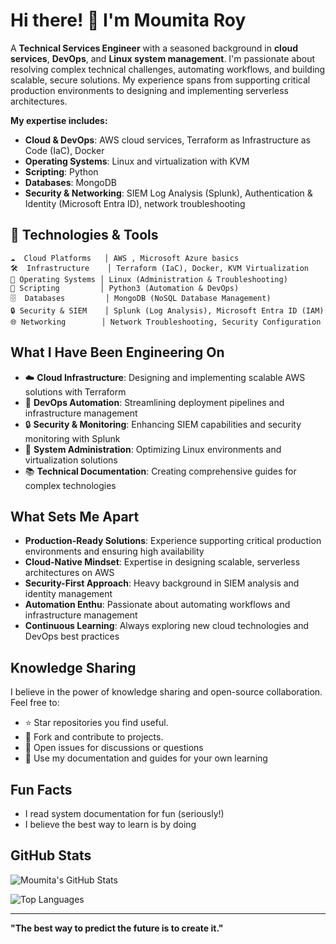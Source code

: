 # Hi there! 👋 I'm Moumita Roy

A **Technical Services Engineer** with a seasoned background in **cloud services**, **DevOps**, and **Linux system management**. I'm passionate about resolving complex technical challenges, automating workflows, and building scalable, secure solutions. My experience spans from supporting critical production environments to designing and implementing serverless architectures.

**My expertise includes:**

- **Cloud & DevOps**: AWS cloud services, Terraform as Infrastructure as Code (IaC), Docker
- **Operating Systems**: Linux and virtualization with KVM
- **Scripting**: Python
- **Databases**: MongoDB
- **Security & Networking**: SIEM Log Analysis (Splunk), Authentication & Identity (Microsoft Entra ID), network troubleshooting

## 🔧 Technologies & Tools

```text
☁️  Cloud Platforms   │ AWS , Microsoft Azure basics
🛠️  Infrastructure    │ Terraform (IaC), Docker, KVM Virtualization
🐧 Operating Systems │ Linux (Administration & Troubleshooting)
📜 Scripting         │ Python3 (Automation & DevOps)
🗄️  Databases         │ MongoDB (NoSQL Database Management)
🔒 Security & SIEM    │ Splunk (Log Analysis), Microsoft Entra ID (IAM)
🌐 Networking        │ Network Troubleshooting, Security Configuration
```

## What I Have Been Engineering On

- ☁️ **Cloud Infrastructure**: Designing and implementing scalable AWS solutions with Terraform
- 🔧 **DevOps Automation**: Streamlining deployment pipelines and infrastructure management
- 🔒 **Security & Monitoring**: Enhancing SIEM capabilities and security monitoring with Splunk
- 🐧 **System Administration**: Optimizing Linux environments and virtualization solutions
- 📚 **Technical Documentation**: Creating comprehensive guides for complex technologies

## What Sets Me Apart

- **Production-Ready Solutions**: Experience supporting critical production environments and ensuring high availability
- **Cloud-Native Mindset**: Expertise in designing scalable, serverless architectures on AWS
- **Security-First Approach**: Heavy background in SIEM analysis and identity management
- **Automation Enthu**: Passionate about automating workflows and infrastructure management
- **Continuous Learning**: Always exploring new cloud technologies and DevOps best practices

## Knowledge Sharing

I believe in the power of knowledge sharing and open-source collaboration. Feel free to:
- ⭐ Star repositories you find useful.
- 🍴 Fork and contribute to projects.
- 💬 Open issues for discussions or questions
- 📖 Use my documentation and guides for your own learning

## Fun Facts

- I read system documentation for fun (seriously!)
- I believe the best way to learn is by doing

## GitHub Stats

![Moumita's GitHub Stats](https://github-readme-stats.vercel.app/api?username=moumita-royIO&show_icons=true&theme=tokyonight&hide_border=true&count_private=true)

![Top Languages](https://github-readme-stats.vercel.app/api/top-langs/?username=moumita-royIO&layout=compact&theme=tokyonight&hide_border=true)

---

**"The best way to predict the future is to create it."**

